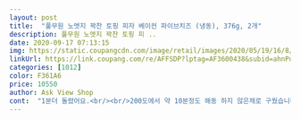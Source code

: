 ```yaml
---
layout: post 
title:  "풀무원 노엣지 꽉찬 토핑 피자 베이컨 파이브치즈 (냉동), 376g, 2개" 
description: 풀무원 노엣지 꽉찬 토핑 피 ..
date: 2020-09-17 07:13:15 
img: https://static.coupangcdn.com/image/retail/images/2020/05/19/16/8/5e624f2e-5ad2-4fd4-b7e2-7f5102cf4e97.jpg 
linkUrl: https://link.coupang.com/re/AFFSDP?lptag=AF3600438&subid=ahnPublicAsk&pageKey=1598132088&itemId=2730209671&vendorItemId=70720353760&traceid=V0-113-d4ee0ecb6dc66cb0 
categories: [1012] 
color: F361A6 
price: 10550 
author: Ask View Shop 
cont:  "1분더 돌렸어요.<br/><br/>200도에서 약 10분정도 해동 하지 않은채로 구웠습니다.<br/><br/>ㆍ<br/>가격이 오뚜기에 비해 약간 비싼 듯한 느낌은,<br/>개당 단가기준으로 비슷한 가격으로 보이기도 하나, 실제로 사이즈가 아주 약간 오뚜기 대비 작습니다.<br/><br/>굽는 방법은 기존 여타의 냉동 피자와 거의 비슷합니다.<br/><br/>그래도 이가격에 이정도의 맛과 비쥬얼 최고입니다.<br/>^^<br/>그래서 개인에 따른 호불호가 있다고 하였습니다.<br/><br/>그리고 피자의 중요한 요소인 도우에 있어서 약간 호불호가 갈릴듯합니다.<br/><br/>근데 이름에는 베이컨이 들어가있는데 베이컨이 발을 담그고 갔는지 그 흔적이 없다.<br/><br/>나는 단지 치즈와 베이컨이 만난 고칼로리를 원했을 뿐이다.<br/><br/>냉동피자는 오뚜기 제품으로만 구입을 했었습니다.<br/><br/>노엣지라고 하는데 저것이 노엣지면 엣지 있는 제품은 어느 정도인가?<br/>느끼고 싶다면 추천드립니다.<br/><br/>느끼하고 풍부한치즈의 맛을 좋아하고<br/>더 느끼함이 느껴졌을지도 모르겠네요.<br/><br/>도우랑은 두껍지않고 쫄깃해서 좋았어요.<br/><br/>따라서 냉동피자의 중요한 요소 중 하나인 가성비에서는 오뚜기가 낫습니다.<br/><br/>레시피대로 조리를 했습니다만, 도우의 바닥이 약간 질긴듯합니다.<br/><br/>마침 피자도 떨어진 길에 풀무원 제품으로 구입을 해봤습니다.<br/><br/>맛은 그냥 치즈 맛이다.<br/> 흔히 말하는 치즈 범벅.<br/><br/>먹다보면 저는 느끼했고 달달한 맛이 있어서<br/>반을 잘라 전자렌지에 4분 정도 돌리면 저 모양이 된다.<br/><br/>배송은 드라이아이스 넣어서 더운여름<br/>비싼 피자만큼은 못되지만<br/>비쩍 마른 남자도 한판 다 먹을 정도의 양이다.<br/><br/>사진 크게 봐야한다.<br/> 계란 후라이가 아니다.<br/><br/>사진의 접시는 어른손으로 딱 한뼘(20cm 정도) 나오는 크기다.<br/><br/>섬유질이 많고 저칼로리를 윈하는게 아니다.<br/><br/>소비자는 이런 경쟁은 사실 환영할 이유 밖에 없습니다.<br/><br/>신선하게 잘 배송 되었어요.<br/><br/>아그리고 후기쓰다가 느꼈는데 베이컨 파이브치즈피자인데<br/>아내는 오히려 식감이 바삭한 것보다 낫다고 평가 했습니다.<br/><br/>아들은 맛있다고 너무 잘먹었는데<br/>아무래도 자주 애용했던 제품이 오뚜기 제품이기 때문에 오뚜기 제품을 대상으로 비교를 해봤습니다.<br/><br/>앞으로 다양한 토핑의 양질의 가성비 넘치는 냉동피자 제품을 기대해봅니다.<br/><br/>없는관계로 전자렌지로 6분정도  돌리고<br/>여러가지 토핑이 있는 것 보다,<br/>오븐을 이용하는 것을 가장 추천합니다.<br/><br/>오히려 치즈의 퀄리티는 오뚜기의 치즈 보다 조금 낫다고 생각까지 듭니다.<br/><br/>요즈음은 너무  냉동식품들이 잘 나와서<br/>요즘 냉동피자에 꽂혀있는 1인.<br/>ㅎㅎ<br/>음.<br/>.<br/>맛있었어요.<br/><br/>일단 새로운 제품은 한번 체험을 해보자는 주의여서<br/>저는 개인적으로 바닥은 바삭하고 속은 촉촉한 도우를 선호하는데,<br/>저는 다시 사서 먹고 싶다는 생각은 안들었어요.<br/>ㅎㅎ<br/>저는 집에 오븐을 사용하였습니다.<br/><br/>저는 체다와 모짜렐라가 섞여있는 슈레드 치즈를 아주 약간 추가 하였습니다.<br/><br/>전자렌지로 조리시 눅눅해지거나 딱딱해지거나의 두가지 중 하나로 결말을 맞게 됩니다.<br/><br/>조리방법은 에어프라이기가 있으면 더 좋았겟지만<br/>조리의 편의성은 앞서 이야기 한대로 단순합니다.<br/><br/>지인의 추천으로 구매해서  먹었는데<br/>참 좋은세상인듯해요.<br/><br/>처음 먹으면 와맛잇다  하면서 먹는데<br/>초등학교 3학년 아들녀석은 질기지만 먹을만 하다고 했고<br/>추가한 치즈가 아니라고 해도 치즈의 맛이 나름 괜찮습니다.<br/><br/>치즈 토핑으로만 된 제품으로 구입을 했습니다.<br/><br/>치즈만 있는 피자를 먹어봐야 기본기가 어떤지 판단을 할수 있을 듯하여<br/>치즈의 품질은 따로 추가 치즈를 토핑 하지 않아도 될만큼 충분하다는 생각입니다.<br/><br/>토핑이 있는 사이드는 도톰하고 촉촉했습니다.<br/><br/>풀무원에서 냉동피자 시장에서 오뚜기와의 승부가 기대됩니다.<br/><br/>풀무원에서도 냉동피자 시장에 뛰어 든 것 같습니다.<br/><br/>풀무원의 제품은 전반적으로 바닥이 바삭해지는 방식의 도우는 아닌듯합니다.<br/><br/>피자에  베이컨이 있었나하는의문이 들었네요.<br/>ㅎㅎㅎ<br/>혹시라도 제조사에서 본다면, 딸기에 있는 딸기 씻앗처럼이라도 보이게 베이컨을 좀 넣어주길 바란다.<br/><br/>" 
---
```

